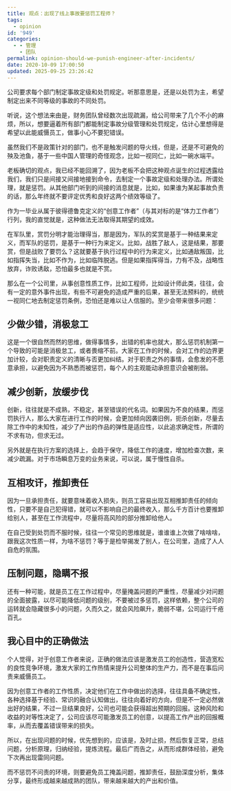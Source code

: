 ```yaml
---
title: 观点：出现了线上事故要惩罚工程师？
tags:
  - opinion
id: '949'
categories:
  - - 管理
    - 团队
permalink: opinion-should-we-punish-engineer-after-incidents/
date: 2020-10-09 17:00:50
updated: 2025-09-25 23:26:42
---
```


公司要求每个部门制定事故定级和处罚规定。听那意思是，还是以处罚为主，希望制定出来不同等级的事故的不同处罚。

听说，这个想法来由是，财务团队曾经数次出现疏漏，给公司带来了几个不小的麻烦，所以，想要逼着所有部门都能制定事故分级管理和处罚规定，估计心里想得是希望以此能威慑员工，做事小心不要犯错误。
<!-- more -->
虽然我们不是政策针对的部门，也不是触发问题的导火线，但是，还是不可避免的殃及池鱼，基于一些中国人管理的奇怪观念，比如一视同仁，比如一碗水端平。

老板确切的观点，我已经不能回溯了，因为老板不会把这种观点诞生的过程透露给我们，我们只是间接又间接地接到命令，去制定一个事故定级和处理办法。所谓处理，就是惩罚。从其他部门听到的间接的消息就是，比如，如果谁为某起事故负责的话，那么年终就不要评定优秀和良好这两个绩效等级了。

作为一毕业从属于彼得德鲁克定义的“创意工作者”（与其对标的是“体力工作者”）行列，我的直觉就是，这种做法无法取得其期望的成效。

在军队里，赏罚分明才能治理得当，那是因为，军队的奖赏是基于一种结果来定义，而军队的惩罚，是基于一种行为来定义。比如，战胜了敌人，这是结果，那要赏，但是战败了要罚么？这就要基于执行过程中的行为来定义，比如通敌叛国，比如指挥失当，比如不作为，比如临阵脱逃。但是如果指挥得当，力有不及，战略性放弃，诈败诱敌，恐怕最多也就是不赏。

那么在一个公司里，从事创意性质工作，比如工程师，比如设计师此类，往往，会有一定的意外事件出现，有些不可避免的造成严重的后果，甚至无法预料的，统统一视同仁地去制定惩罚条例，恐怕还是难以让人信服的。至少会带来很多问题：

## 少做少错，消极怠工

这是一个很自然而然的思维，做得事情多，出错的机率也就大，那么惩罚机制第一个导致的可能是消极怠工，或者畏缩不前。大家在工作的时候，会对工作的边界更加计较，会对职责定义的清晰与否更加纠结。对于职责之外的事情，会愈发的不愿意承担，以避免因为不熟悉而被惩罚，每个人的主观能动承担意识会被削弱。

## 减少创新，放缓步伐

创新，往往就是不成熟，不稳定，甚至错误的代名词。如果因为不良的结果，而惩罚执行人，那么大家在进行工作的时候，会更加倾向因袭旧例，扼杀创新，尽量去除工作中的未知性，减少了产出的作品的弹性是适应性，以此追求确定性，所谓的不求有功，但求无过。

另外就是在执行方案的选择上，会趋于保守，降低工作的速度，增加检查次数，来减少疏漏。对于市场瞬息万变的业务来说，可以说，属于慢性自杀。

## 互相攻讦，推卸责任

因为一旦承担责任，就要意味着收入损失，则员工容易出现互相推卸责任的倾向性，只要不是自己犯得错，就可以不影响自己的最终收入，那么千方百计也要推卸给别人，甚至在工作流程中，尽量将高风险的部分推卸给他人。

在自己受到处罚而不服时候，往往一个常见的思维就是，谁谁谁上次做了啥啥啥，跟我这次性质一样，为啥不惩罚？等于是检举揭发了别人，在公司里，造成了人人自危的氛围。

## 压制问题，隐瞒不报

还有一种可能，就是员工在工作过程中，尽量掩盖问题的严重性，尽量减少对问题的全面披露，以尽可能降低问题的级别，不要被过多惩罚，这样依赖，整个公司的运转就会隐藏很多小的问题，久而久之，就会风险飙升，脆弱不堪，公司运行千疮百孔。

## 我心目中的正确做法

个人觉得，对于创意工作者来说，正确的做法应该是激发员工的创造性，营造宽松的良性竞争环境，激发大家的工作热情来提升公司整体的生产力，而不是在事后问责来威慑员工。

因为创意工作者的工作性质，决定他们在工作中做出的选择，往往具备不确定性，各种选择基于经验、常识的融合认知做出，往往向着好的方向，但是不一定必然做出好的结果，不过一旦结果良好，公司也可能会获得超出预期的回报。这种风险和收益的对等性决定了，公司应该尽可能激发员工的创意，以提高工作产出的回报概率，从而去覆盖错误带来的损失。

所以，在出现问题的时候，优先想到的，应该是，及时止损，然后恢复正常，总结问题，分析原理，归纳经验，提炼流程。最后广而告之，从而形成群体经验，避免下次再出现雷同问题。

而不惩罚不问责的环境，则要避免员工掩盖问题，推卸责任，鼓励深度分析，集体分享，最终形成越来越成熟的团队，带来越来越大的产出和价值。